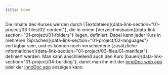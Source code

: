 ```yaml
---
title: Home
---
```


Die Inhalte des Kurses werden durch [Textdateien]{data-link-section="01-project/03-files/02-content"}, die in
einem [Verzeichnisbaum]{data-link-section="01-project/01-folders"} liegen, definiert. Dabei kann jeder Kurs in
mehreren [Sprachen]{data-link-section="01-project/02-languages"} verfügbar sein, und es können noch verschiedene
[zusätzliche informationen]{data-link-section="01-project/03-files/01-manifest"} definiert werden. Man kann
anschließend auch den Kurs [bauen]{data-link-section="01-project/04-building"}, damit man ihn mit der
[innoDoc web app](https://gitlab.tubit.tu-berlin.de/innodoc/innodoc-webapp) oder
der [innoDoc app](https://gitlab.tubit.tu-berlin.de/innodoc/innodoc-app) anzeigen
kann.

